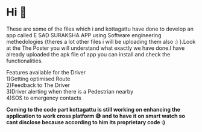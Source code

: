 <h1>
  <b>
Hi 
🙂
  </b>
  </h1>
  
These are some of the files which i and kottagattu  have done to develop an app called E SAD SURAKSHA APP using Software engineering methedologies {theres a lot other files i will be uploading them also :) }.Look at the The Poster you will understand what exactly we have done.I have already uploaded the 
  apk file of app you can install and check the functionalities.

Features available for the Driver
<br>
1)Getting optimised Route
<br>
2)Feedback to The Driver
<br>
3)Driver alerting when there is a Pedestrian nearby 
<br>
4)SOS to emergency contacts 
<br>

<b>
  Coming to the code part kottagattu is still working on enhancing the application to work  cross platform 😅 and to have it on smart watch so cant disclose because according to him its proprietary code :)
</b>
